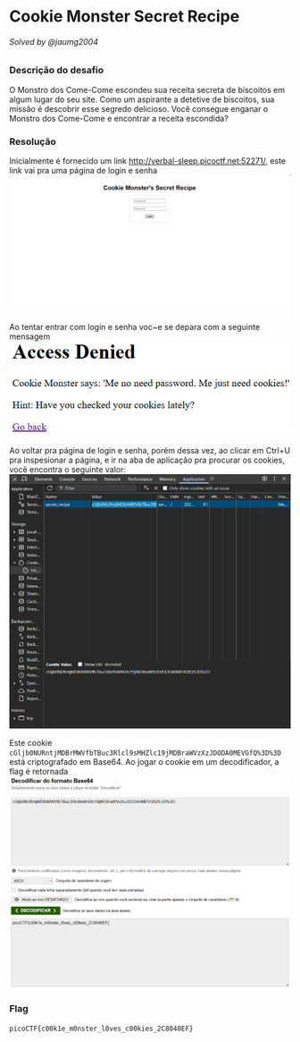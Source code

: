 # Cookie Monster Secret Recipe 

###### Solved by @jaumg2004

### Descrição do desafio
 
O Monstro dos Come-Come escondeu sua receita secreta de biscoitos em algum lugar do seu site. Como um aspirante a detetive de biscoitos, sua missão é descobrir esse segredo delicioso. Você consegue enganar o Monstro dos Come-Come e encontrar a receita escondida?

### Resolução

Inicialmente é fornecido um link http://verbal-sleep.picoctf.net:52271/, este link vai pra uma página de login e senha
![img.png](img.png)

Ao tentar entrar com login e senha voc~e se depara com a seguinte mensagem 
![img_1.png](img_1.png)

Ao voltar pra página de login e senha, porém dessa vez, ao clicar em Ctrl+U pra inspesionar a página, e ir na aba de aplicação pra procurar os cookies, você encontra o seguinte valor:![img_3.png](img_3.png)

Este cookie `cGljb0NURntjMDBrMWVfbTBuc3Rlcl9sMHZlc19jMDBraWVzXzJDODA0MEVGfQ%3D%3D` está criptografado em Base64. Ao jogar o cookie em um decodificador, a flag é retornada![img_4.png](img_4.png)

### Flag

`picoCTF{c00k1e_m0nster_l0ves_c00kies_2C8040EF}`